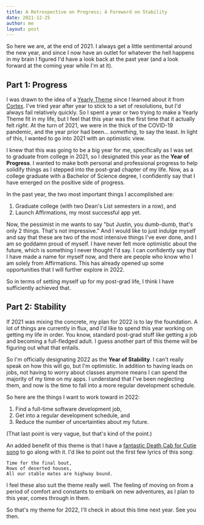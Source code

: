 ```yaml
---
title: A Retrospective on Progress; A Foreword on Stability
date: 2021-12-25
author: me
layout: post
---
```


So here we are, at the end of 2021. I always get a little sentimental around the new year, and since I now have an outlet for whatever the hell happens in my brain I figured I'd have a look back at the past year (and a look forward at the coming year while I'm at it).

## Part 1: Progress

I was drawn to the idea of a [Yearly Theme](https://www.youtube.com/watch?v=NVGuFdX5guE) since I learned about it from [Cortex](https://www.relay.fm/cortex/). I've tried year after year to stick to a set of resolutions, but I'd always fail relatively quickly. So I spent a year or two trying to make a Yearly Theme fit in my life, but I feel that this year was the first time that it actually felt *right*. At the turn of 2021, we were in the thick of the COVID-19 pandemic, and the year prior had been... *something*, to say the least. In light of this, I wanted to go into 2021 with an optimistic view.

I knew that this was going to be a big year for me, specifically as I was set to graduate from college in 2021, so I designated this year as the **Year of Progress**. I wanted to make both personal and professional progress to help solidify things as I stepped into the post-grad chapter of my life. Now, as a college graduate with a Bachelor of Science degree, I confidently say that I have emerged on the positive side of progress.

In the past year, the two most important things I accomplished are:

1. Graduate college (with two Dean's List semesters in a row), and
2. Launch Affirmations, my most successful app yet.

Now, the pessimist in me wants to say "but Justin, you dumb-dumb, that's only 2 things. That's not impressive." And I would like to just indulge myself and say that these are two of the most intensive things I've ever done, and I am so goddamn proud of myself. I have never felt more optimistic about the future, which is something I never thought I'd say. I can confidently say that I have made a name for myself now, and there are people who know who I am solely from Affirmations. This has already opened up some opportunities that I will further explore in 2022.

So in terms of setting myself up for my post-grad life, I think I have sufficiently achieved that.

## Part 2: Stability

If 2021 was mixing the concrete, my plan for 2022 is to lay the foundation. A lot of things are currently in flux, and I'd like to spend this year working on getting my life in order. You know, standard post-grad stuff like getting a job and becoming a full-fledged adult. I guess another part of this theme will be figuring out what that entails.

So I'm officially designating 2022 as the **Year of Stability**. I can't really speak on how this will go, but I'm optimistic. In addition to having leads on jobs, not having to worry about classes anymore means I can spend the majority of my time on my apps. I understand that I've been neglecting them, and now is the time to fall into a more regular development schedule.

So here are the things I want to work toward in 2022:

1. Find a full-time software development job,
2. Get into a regular development schedule, and
3. Reduce the number of uncertainties about my future.

(That last point is very vague, but that's kind of the point.)

An added benefit of this theme is that I have a [fantastic Death Cab for Cutie song](https://www.youtube.com/watch?v=rKOONaDRt10) to go along with it. I'd like to point out the first few lyrics of this song:

```
Time for the final bout,
Rows of deserted houses,
All our stable mates are highway bound.
```

I feel these also suit the theme really well. The feeling of moving on from a period of comfort and constants to embark on new adventures, as I plan to this year, comes through in them.

So that's my theme for 2022, I'll check in about this time next year. See you then.